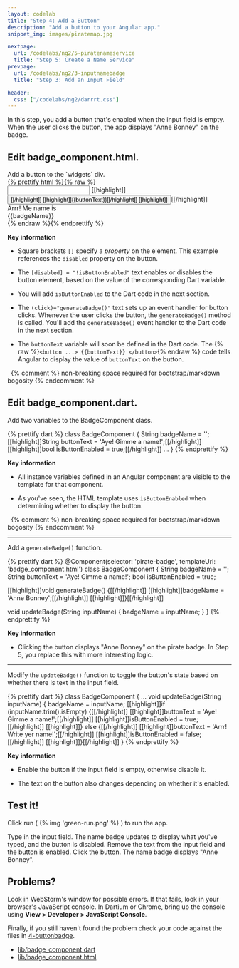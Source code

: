 ```yaml
---
layout: codelab
title: "Step 4: Add a Button"
description: "Add a button to your Angular app."
snippet_img: images/piratemap.jpg

nextpage:
  url: /codelabs/ng2/5-piratenameservice
  title: "Step 5: Create a Name Service"
prevpage:
  url: /codelabs/ng2/3-inputnamebadge
  title: "Step 3: Add an Input Field"

header:
  css: ["/codelabs/ng2/darrrt.css"]
---
```


In this step, you add a button that's enabled
when the input field is empty.
When the user clicks the button,
the app displays "Anne Bonney" on the badge.

## <i class="fa fa-anchor"> </i> Edit badge_component.html.

<div class="trydart-step-details" markdown="1">
Add a button to the `widgets` div.
</div>

<div class="row"> <div class="col-md-7" markdown="1">

<div class="trydart-step-details" markdown="1">
{% prettify html %}{% raw %}
<div class="widgets">
  <input (input)="updateBadge($event.target.value)"
         type="text" maxlength="15">
  [[highlight]]<button [disabled]="!isButtonEnabled" (click)="generateBadge()">[[/highlight]]
    [[highlight]]{{buttonText}}[[/highlight]]
  [[highlight]]</button>[[/highlight]]
</div>
<div class="badge">
  <div class="greeting">Arrr! Me name is</div>
  <div class="name">{{badgeName}}</div>
</div>
{% endraw %}{% endprettify %}
</div>

</div> <div class="col-md-5" markdown="1">

<i class="fa fa-key key-header"> </i> <strong> Key information </strong>

* Square brackets `[]` specify a _property_ on the element.
  This example references the `disabled` property on the button.

* The `[disabled] = "!isButtonEnabled"` text enables or disables
  the button element, based on the value of the corresponding Dart variable.

* You will add `isButtonEnabled` to the Dart code in the next section.

* The `(click)="generateBadge()"` text sets up an event handler for button
  clicks. Whenever the user clicks the button, the `generateBadge()`
  method is called.
  You'll add the `generateBadge()` event handler to the Dart
  code in the next section.

* The `buttonText` variable will soon be defined in the Dart code.
  The {% raw %}`<button ...> {{buttonText}} </button>`{% endraw %}
  code tells Angular to display the value of `buttonText` on the button.

&nbsp; {% comment %} non-breaking space required for bootstrap/markdown bogosity {% endcomment %}

</div></div>

## <i class="fa fa-anchor"> </i> Edit badge_component.dart.

<div class="trydart-step-details" markdown="1">
Add two variables to the BadgeComponent class.
</div>

<div class="row"> <div class="col-md-7" markdown="1">

<div class="trydart-step-details" markdown="1">

{% prettify dart %}
class BadgeComponent {
  String badgeName = '';
  [[highlight]]String buttonText = 'Aye! Gimme a name!';[[/highlight]]
  [[highlight]]bool isButtonEnabled = true;[[/highlight]]
  ...
}
{% endprettify %}

</div>

</div> <div class="col-md-5" markdown="1">

<i class="fa fa-key key-header"> </i> <strong> Key information </strong>

* All instance variables defined in an Angular component are visible
  to the template for that component.

* As you've seen, the HTML template uses `isButtonEnabled`
  when determining whether to display the button.

&nbsp; {% comment %} non-breaking space required for bootstrap/markdown bogosity {% endcomment %}

</div> </div>

<div class="trydart-step-details" markdown="1">

<hr>

Add a `generateBadge()` function.
</div>

<div class="row"> <div class="col-md-7" markdown="1">

<div class="trydart-step-details">
{% prettify dart %}
@Component(selector: 'pirate-badge', templateUrl: 'badge_component.html')
class BadgeComponent {
  String badgeName = '';
  String buttonText = 'Aye! Gimme a name!';
  bool isButtonEnabled = true;

  [[highlight]]void generateBadge() {[[/highlight]]
    [[highlight]]badgeName = 'Anne Bonney';[[/highlight]]
  [[highlight]]}[[/highlight]]

  void updateBadge(String inputName) {
    badgeName = inputName;
  }
}
{% endprettify %}
</div>

</div> <div class="col-md-5" markdown="1">

<i class="fa fa-key key-header"> </i> <strong> Key information </strong>

* Clicking the button displays "Anne Bonney" on the pirate badge.
  In Step 5, you replace this with more interesting logic.

</div></div>

<div class="trydart-step-details" markdown="1">

<hr>

Modify the `updateBadge()` function to toggle the button's
state based on whether there is text in the input field.
</div>

<div class="row"> <div class="col-md-7" markdown="1">

<div class="trydart-step-details">
{% prettify dart %}
class BadgeComponent {
  ...
  void updateBadge(String inputName) {
    badgeName = inputName;
    [[highlight]]if (inputName.trim().isEmpty) {[[/highlight]]
      [[highlight]]buttonText = 'Aye! Gimme a name!';[[/highlight]]
      [[highlight]]isButtonEnabled = true;[[/highlight]]
    [[highlight]]} else {[[/highlight]]
      [[highlight]]buttonText = 'Arrr! Write yer name!';[[/highlight]]
      [[highlight]]isButtonEnabled = false;[[/highlight]]
    [[highlight]]}[[/highlight]]
  }
{% endprettify %}
</div>

</div> <div class="col-md-5" markdown="1">

<i class="fa fa-key key-header"> </i> <strong> Key information </strong>

* Enable the button if the input field is empty,
  otherwise disable it.

* The text on the button also changes depending on whether it's
  enabled.

</div></div>

## <i class="fa fa-anchor"> </i> Test it!

<div class="trydart-step-details" markdown="1">

Click run ( {% img 'green-run.png' %} ) to run the app.

Type in the input field. The name badge updates to display what you've typed,
and the button is disabled.  Remove the text from the input field and the
button is enabled. Click the button. The name badge displays "Anne Bonney".

## Problems?

Look in WebStorm's window for possible errors.
If that fails, look in your browser's JavaScript console.
In Dartium or Chrome, bring up the console using
**View > Developer > JavaScript Console**.

Finally, if you still haven't found the problem
check your code against the files in
[4-buttonbadge](https://github.com/dart-lang/one-hour-codelab/tree/master/ng2/4-buttonbadge).

* [lib/badge_component.dart](https://raw.githubusercontent.com/dart-lang/one-hour-codelab/master/ng2/4-buttonbadge/lib/badge_component.dart)
* [lib/badge_component.html](https://raw.githubusercontent.com/dart-lang/one-hour-codelab/master/ng2/4-buttonbadge/lib/badge_component.html)
